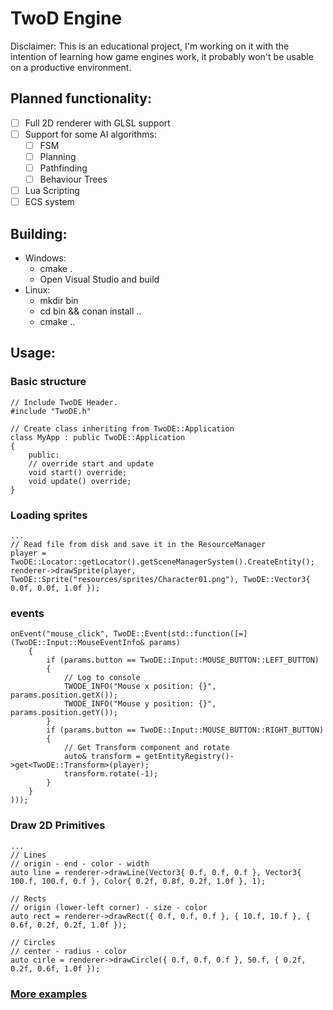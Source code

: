 # TwoD Engine

Disclaimer: This is an educational project, I'm working on it with the intention of learning how game engines work,
it probably won't be usable on a productive environment.

## Planned functionality:
- [ ] Full 2D renderer with GLSL support
- [ ] Support for some AI algorithms:
	- [ ] FSM
	- [ ] Planning
	- [ ] Pathfinding
	- [ ] Behaviour Trees
- [ ] Lua Scripting
- [ ] ECS system

## Building:
- Windows:
  - cmake .
  - Open Visual Studio and build
- Linux:
  - mkdir bin
  - cd bin && conan install ..
  - cmake ..
  
## Usage:

### Basic structure
```
// Include TwoDE Header.
#include "TwoDE.h"

// Create class inheriting from TwoDE::Application
class MyApp : public TwoDE::Application
{
	public:
	// override start and update
	void start() override;
	void update() override;
}

```

### Loading sprites
```
...
// Read file from disk and save it in the ResourceManager
player = TwoDE::Locator::getLocator().getSceneManagerSystem().CreateEntity();
renderer->drawSprite(player, TwoDE::Sprite("resources/sprites/Character01.png"), TwoDE::Vector3{ 0.0f, 0.0f, 1.0f });
```

### events
```
onEvent("mouse_click", TwoDE::Event(std::function([=](TwoDE::Input::MouseEventInfo& params)
	{
		if (params.button == TwoDE::Input::MOUSE_BUTTON::LEFT_BUTTON)
		{
			// Log to console
			TWODE_INFO("Mouse x position: {}", params.position.getX());
			TWODE_INFO("Mouse y position: {}", params.position.getY());
		}
		if (params.button == TwoDE::Input::MOUSE_BUTTON::RIGHT_BUTTON)
		{
			// Get Transform component and rotate
			auto& transform = getEntityRegistry()->get<TwoDE::Transform>(player);
			transform.rotate(-1);
		}
	}
)));
```

### Draw 2D Primitives
```
...
// Lines
// origin - end - color - width
auto line = renderer->drawLine(Vector3{ 0.f, 0.f, 0.f }, Vector3{ 100.f, 100.f, 0.f }, Color{ 0.2f, 0.8f, 0.2f, 1.0f }, 1);

// Rects
// origin (lower-left corner) - size - color
auto rect = renderer->drawRect({ 0.f, 0.f, 0.f }, { 10.f, 10.f }, { 0.6f, 0.2f, 0.2f, 1.0f });

// Circles
// center - radius - color
auto cirle = renderer->drawCircle({ 0.f, 0.f, 0.f }, 50.f, { 0.2f, 0.2f, 0.6f, 1.0f });
```

### [More examples](../master/tests)